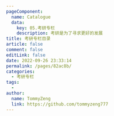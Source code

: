 ```yaml
---
pageComponent: 
  name: Catalogue
  data: 
    key: 05.考研专栏
    description: 考研是为了寻求更好的发展
title: 考研专栏目录
article: false
comment: false
editLink: false
date: 2022-09-26 23:33:14
permalink: /pages/82ac8b/
categories:
  - 考研专栏
tags:
  - 
author: 
  name: TommyZeng
  link: https://github.com/tommyzeng777
---
```

